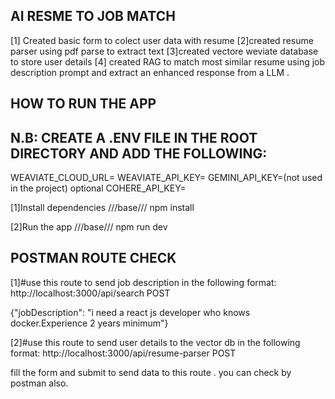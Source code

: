 ## AI RESME TO JOB MATCH

[1] Created basic form to colect user data with resume
[2]created resume parser using pdf parse to extract text
[3]created vectore weviate database to store user details
[4] created RAG to match most similar resume using job description prompt and extract
an enhanced response from a LLM .

## HOW TO RUN THE APP

## N.B: CREATE A .ENV FILE IN THE ROOT DIRECTORY AND ADD THE FOLLOWING:

WEAVIATE_CLOUD_URL=
WEAVIATE_API_KEY=
GEMINI_API_KEY=(not used in the project) optional
COHERE_API_KEY=

[1]Install dependencies
///base/// npm install

[2]Run the app
///base/// npm run dev

## POSTMAN ROUTE CHECK

[1]#use this route to send job description in the following format:
http://localhost:3000/api/search POST

{"jobDescription": "i need a react js developer who knows docker.Experience 2 years minimum"}

[2]#use this route to send user details to the vector db in the following format:
http://localhost:3000/api/resume-parser POST

fill the form and submit to send data to this route . you can check by postman also.
